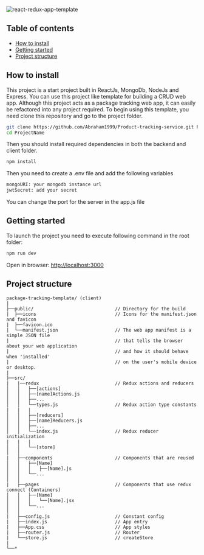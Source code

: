 ![react-redux-app-template](https://repository-images.githubusercontent.com/208453250/35dbd380-52a2-11ea-870e-335ecbd918d2)

## Table of contents

- [How to install](#howtoinstall)
- [Getting started](#gettingstarted)
- [Project structure](#structure)

<a name="howtoinstall"></a>

## How to install

This project is a start project built in ReactJs, MongoDb, NodeJs and Express.
You can use this project like template for building a CRUD web app.
Although this project acts as a package tracking web app, it can easily be refactored into any project required.
To begin using this template, you need clone this repository and go to the project folder.

```bash
git clone https://github.com/Abraham1999/Product-tracking-service.git ProjectName
cd ProjectName
```

Then you should install required dependencies in both the backend and client folder.

```bash
npm install
```

Then you need to create a .env file and add the following variables

```bash
mongoURI: your mongodb instance url
jwtSecret: add your secret
```

You can change the port for the server in the app.js file

<a name="gettingstarted"></a>

## Getting started

To launch the project you need to execute following command in the root folder:

```bash
npm run dev
```

Open in browser: [http://localhost:3000](http://localhost:3000) <br/>

<a name="structure"></a>

## Project structure

```
package-tracking-template/ (client)
|
├──public/                              // Directory for the build
|  ├──icons                             // Icons for the manifest.json and favicon
|  ├──favicon.ico
|  └──manifest.json                     // The web app manifest is a simple JSON file
|                                       // that tells the browser about your web application
|                                       // and how it should behave when 'installed'
|                                       // on the user's mobile device or desktop.
|
├──src/
|   |──redux                            // Redux actions and reducers
│   │   ├──[actions]
│   │   ├──[name]Actions.js
│   │   ├──...
│   │   └──types.js                     // Redux action type constants
|   |   |
│   │   ├──[reducers]
│   │   ├──[name]Reducers.js
│   │   ├──...
│   │   └──index.js                     // Redux reducer initialization
|   |   |
│   │   └──[store]
│   │
|   ├──components                       // Components that are reused
│   │   ├──[Name]
│   │   │   ├──[Name].js
│   │   └──...
│   │
|   ├──pages                            // Components that use redux connect (Containers)
│   │   ├──[Name]
│   │   │   └──[Name].jsx
│   │   └──...
│   │
|   ├──config.js                        // Constant config
|   ├──index.js                         // App entry
|   ├──App.css                          // App styles
|   ├──router.js                        // Router
|   └──store.js                         // createStore
|
└──*
```
